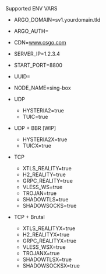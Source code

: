 Supported ENV VARS

- ARGO_DOMAIN=sv1.yourdomain.tld
- ARGO_AUTH=
- CDN=www.csgo.com
- SERVER_IP=1.2.3.4
- START_PORT=8800
- UUID=
- NODE_NAME=sing-box

- UDP
    - HYSTERIA2=true
    - TUIC=true

- UDP + BBR [WIP]
    - HYSTERIA2X=true
    - TUICX=true

- TCP
    - XTLS_REALITY=true
    - H2_REALITY=true
    - GRPC_REALITY=true
    - VLESS_WS=true
    - TROJAN=true
    - SHADOWTLS=true
    - SHADOWSOCKS=true

- TCP + Brutal
    - XTLS_REALITYX=true
    - H2_REALITYX=true
    - GRPC_REALITYX=true
    - VLESS_WSX=true
    - TROJANX=true
    - SHADOWTLSX=true
    - SHADOWSOCKSX=true
